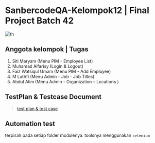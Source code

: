 # SanbercodeQA-Kelompok12 | Final Project Batch 42

![th](https://user-images.githubusercontent.com/121075721/220635807-7e3770a6-f00d-45f8-9cba-03c405be79e2.jpeg)

## Anggota kelompok | Tugas
1. Siti Maryam (Menu PIM - Employee List)
2. Muhamad Alfarisy (Login & Logout)
3. Faiz Watsiqul Umam (Menu PIM - Add Employee)
4. M Luthfi (Menu Admin - Job - Job Titles)
5. Abdul Alim (Menu Admin - Organization – Locations )

## TestPlan & Testcase Document 
> [test plan & test case](https://docs.google.com/spreadsheets/d/1eurwnt4aiFZ-UWeg9p5dUUrNOFUXPG-fiMQjbWtpXjI/edit#gid=169398898)

## Automation test
terpisah pada setiap folder modulenya. toolsnya menggunakan `selenium`
